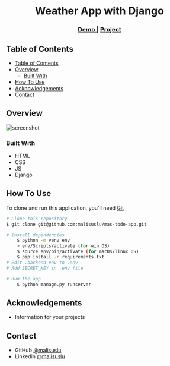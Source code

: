 <!-- Please update value in the {}  -->

<h1 align="center">Weather App with Django
</h1>



<div align="center">
  <h3>
    <a href="https://mas-weather-app.herokuapp.com/">
      Demo
    </a>
     | 
    <a href="https://github.com/malisuslu/mas-weather-app">
      Project
    </a>
 
  </h3>
</div>

<!-- TABLE OF CONTENTS -->

## Table of Contents

- [Table of Contents](#table-of-contents)
- [Overview](#overview)
  - [Built With](#built-with)
- [How To Use](#how-to-use)
- [Acknowledgements](#acknowledgements)
- [Contact](#contact)

<!-- OVERVIEW -->

## Overview

![screenshot](todo.PNG)

### Built With

<!-- This section should list any major frameworks that you built your project using. Here are a few examples.-->

- HTML
- CSS
- JS
- Django

## How To Use

<!-- This is an example, please update according to your application -->

To clone and run this application, you'll need [Git](https://git-scm.com) 
```bash
# Clone this repository
$ git clone git@github.com:malisuslu/mas-todo-app.git

# Install dependencies
    $ python -m venv env
    > env/Scripts/activate (for win OS)
    $ source env/bin/activate (for macOs/linux OS)
    $ pip install -r requirements.txt
# Edit .backend.env to .env
# Add SECRET_KEY in .env file

# Run the app
    $ python manage.py runserver
```

## Acknowledgements
- Information for your projects

## Contact

- GitHub [@malisuslu](https://github.com/malisuslu)
- Linkedin [@malisuslu](https://www.linkedin.com/in/muhammed-ali-s%C3%BCsl%C3%BC/)
